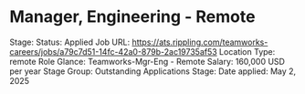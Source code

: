 # Manager, Engineering - Remote

Stage: Status: Applied
Job URL: https://ats.rippling.com/teamworks-careers/jobs/a79c7d51-14fc-42a0-879b-2ac19735af53
Location Type: remote
Role Glance: Teamworks-Mgr-Eng - Remote
Salary: 160,000 USD per year
Stage Group: Outstanding Applications
Stage: Date applied: May 2, 2025